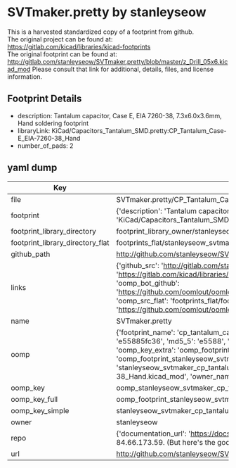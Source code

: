 # SVTmaker.pretty by stanleyseow  
This is a harvested standardized copy of a footprint from github.  
The original project can be found at:  
https://gitlab.com/kicad/libraries/kicad-footprints  
The original footprint can be found at:
http://gitlab.com/stanleyseow/SVTmaker.pretty/blob/master/z_Drill_05x6.kicad_mod
Please consult that link for additional, details, files, and license information.  
## Footprint Details
* description: Tantalum capacitor, Case E, EIA 7260-38, 7.3x6.0x3.6mm, Hand soldering footprint  
* libraryLink: KiCad/Capacitors_Tantalum_SMD.pretty:CP_Tantalum_Case-E_EIA-7260-38_Hand  
* number_of_pads: 2  
## yaml dump  
| Key | Value |  
| --- | --- |  
| file | SVTmaker.pretty/CP_Tantalum_Case-E_EIA-7260-38_Hand.kicad_mod |  
| footprint | {'description': 'Tantalum capacitor, Case E, EIA 7260-38, 7.3x6.0x3.6mm, Hand soldering footprint', 'libraryLink': 'KiCad/Capacitors_Tantalum_SMD.pretty:CP_Tantalum_Case-E_EIA-7260-38_Hand', 'number_of_pads': 2} |  
| footprint_library_directory | footprint_library_owner/stanleyseow_SVTmaker.pretty |  
| footprint_library_directory_flat | footprints_flat/stanleyseow_svtmaker_cp_tantalum_case_e_eia_7260_38_hand/working |  
| github_path | http://github.com/stanleyseow/SVTmaker.pretty/blob/master/CP_Tantalum_Case-E_EIA-7260-38_Hand.kicad_mod |  
| links | {'github_src': 'http://gitlab.com/stanleyseow/SVTmaker.pretty/blob/master/z_Drill_05x6.kicad_mod', 'github_src_repo': 'https://gitlab.com/kicad/libraries/kicad-footprints', 'oomp_bot': 'footprints/stanleyseow_svtmaker_cp_tantalum_case_e_eia_7260_38_hand/working', 'oomp_bot_github': 'https://github.com/oomlout/oomlout_oomp_footprint_bot/tree/main/footprints/stanleyseow_svtmaker_cp_tantalum_case_e_eia_7260_38_hand/working', 'oomp_src_flat': 'footprints_flat/footprints_flat/stanleyseow_svtmaker_cp_tantalum_case_e_eia_7260_38_hand/working', 'oomp_src_flat_github': 'https://github.com/oomlout/oomlout_oomp_footprint_src/tree/main/footprints_flat/stanleyseow_svtmaker_cp_tantalum_case_e_eia_7260_38_hand/working'} |  
| name | SVTmaker.pretty |  
| oomp | {'footprint_name': 'cp_tantalum_case_e_eia_7260_38_hand', 'library_name': 'svtmaker', 'md5': 'e55885fc364e60fc94b3eca66dbe709c', 'md5_10': 'e55885fc36', 'md5_5': 'e5588', 'md5_6': 'e55885', 'oomp_key': 'oomp_stanleyseow_svtmaker_cp_tantalum_case_e_eia_7260_38_hand', 'oomp_key_extra': 'oomp_footprint_stanleyseow_svtmaker_cp_tantalum_case_e_eia_7260_38_hand', 'oomp_key_full': 'oomp_footprint_stanleyseow_svtmaker_cp_tantalum_case_e_eia_7260_38_hand_e55885', 'oomp_key_simple': 'stanleyseow_svtmaker_cp_tantalum_case_e_eia_7260_38_hand', 'original_filename': 'SVTmaker.pretty/CP_Tantalum_Case-E_EIA-7260-38_Hand.kicad_mod', 'owner_name': 'stanleyseow'} |  
| oomp_key | oomp_stanleyseow_svtmaker_cp_tantalum_case_e_eia_7260_38_hand |  
| oomp_key_full | oomp_footprint_stanleyseow_svtmaker_cp_tantalum_case_e_eia_7260_38_hand |  
| oomp_key_simple | stanleyseow_svtmaker_cp_tantalum_case_e_eia_7260_38_hand |  
| owner | stanleyseow |  
| repo | {'documentation_url': 'https://docs.github.com/rest/overview/resources-in-the-rest-api#rate-limiting', 'message': "API rate limit exceeded for 84.66.173.59. (But here's the good news: Authenticated requests get a higher rate limit. Check out the documentation for more details.)"} |  
| url | http://github.com/stanleyseow/SVTmaker.pretty |  


